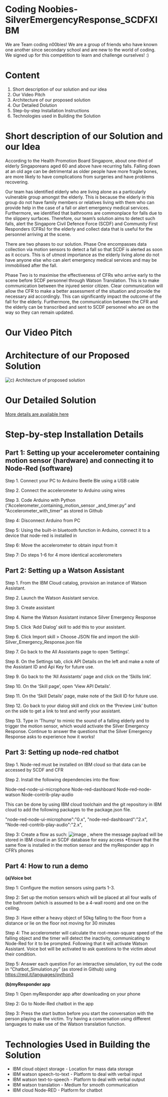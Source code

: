 # Coding Noobies-SilverEmergencyResponse_SCDFXIBM
We are Team coding n00bies! We are a group of friends who have known one another since secondary school and are new to the world of coding. We signed up for this competition to learn and challenge ourselves! :) 

# **Content**
1. Short description of our solution and our idea
2. Our Video Pitch
3. Architecture of our proposed solution
4. Our Detailed Dolution
5. Step-by-step Installation Instructions
6. Technologies used in Building the Solution

# **Short description of our Solution and our Idea**
According to the Health Promotion Board Singapore, about one-third of elderly Singaporeans aged 60 and above have recurring falls. Falling down at an old age can be detrimental as older people have more fragile bones, are more likely to have complications from surgeries and have problems recovering. 

Our team has identified elderly who are living alone as a particularly vulnerable group amongst the elderly. This is because the elderly in this group do not have family members or relatives living with them who can provide help in the case of a fall or alert emergency medical services. Furthermore, we identified that bathrooms are commonplace for falls due to the slippery surfaces. Therefore, our team’s solution aims to detect such falls, alert the Singapore Civil Defence Force (SCDF) and Community First Responders (CFRs) for the elderly and collect data that is useful for the personnel arriving at the scene. 

There are two phases to our solution. Phase One encompasses data collection via motion sensors to detect a fall so that SCDF is alerted as soon as it occurs. This is of utmost importance as the elderly living alone do not have anyone else who can alert emergency medical services and may be immobilised after the fall.  

Phase Two is to maximise the effectiveness of CFRs who arrive early to the scene before SCDF personnel through Watson Translation. This is to make communication between the injured senior citizen. Clear communication will allow the CFR to make a better assessment of the situation and provide the necessary aid accordingly. This can significantly impact the outcome of the fall for the elderly. Furthermore, the communication between the CFR and the elderly can be transcribed and sent to SCDF personnel who are on the way so they can remain updated. 

# **Our Video Pitch**

# **Architecture of our Proposed Solution**
![c) Architecture of proposed solution](https://user-images.githubusercontent.com/65325165/84586919-b88a2f00-ae4d-11ea-90a6-6a57b742db6c.jpg)

# **Our Detailed Solution**
[More details are available here](DESCRIPTION.md)

# **Step-by-step Installation Details**
## **Part 1: Setting up your accelerometer containing motion sensor (hardware) and connecting it to Node-Red (software)**

Step 1. Connect your PC to Arduino Beetle Ble using a USB cable

Step 2. Connect the accelerometer to Arduino using wires

Step 3. Code Arduino with Python (“Accelerometer_containing_motion_sensor _and_timer.py” and “Accelerometer_with_timer” as stored in Github

Step 4: Disconnect Arduino from PC

Step 5: Using the built-in bluetooth function in Arduino, connect it to a device that node-red is installed in 

Step 6: Move the accelerometer to obtain input from it  

Step 7: Do steps 1-6 for 4 more identical accelerometers

## **Part 2: Setting up a Watson Assistant**

Step 1. From the IBM Cloud catalog, provision an instance of Watson Assistant.

Step 2. Launch the Watson Assistant service.

Step 3. Create assistant

Step 4. Name the Watson Assistant instance Silver Emergency Response

Step 5. Click ‘Add Dialog’ skill to add this to your assistant.

Step 6. Click Import skill > Choose JSON file and import the skill-Silver_Emergency_Response.json file

Step 7. Go back to the All Assistants page to open ‘Settings’.

Step 8. On the Settings tab, click API Details on the left and make a note of the Assistant ID and Api Key for future use.

Step 9. Go back to the ‘All Assistants’ page and click on the ‘Skills link’.

Step 10. On the ‘Skill page’, open ‘View API Details’.

Step 11. On the ‘Skill Details’ page, make note of the Skill ID for future use.

Step 12. Go back to your dialog skill and click on the ‘Preview Link’ button on the side to get a link to test and verify your assistant.

Step 13. Type in ‘Thump’ to mimic the sound of a falling elderly and to trigger the motion sensor, which would activate the Silver Emergency Response. Continue to answer the questions that the Silver Emergency Response asks to experience how it works! 

## **Part 3: Setting up node-red chatbot**

Step 1. Node-red must be installed on IBM cloud so that data can be accessed by SCDF and CFR

Step 2. Install the following dependencies into the flow:

Node-red-node-ui-microphone
Node-red-dashboard
Node-red-node-watson
Node-contrib-play-audio

This can be done by using IBM cloud toolchain and the git repository in IBM cloud to add the following packages to the package.json file.

"node-red-node-ui-microphone":"0.x",
"node-red-dashboard":"2.x",
"Node-red-contrib-play-audio":"2.x",

Step 3: Create a flow as such:
![image](https://user-images.githubusercontent.com/65325165/84587222-f720e900-ae4f-11ea-8950-46681512d4bb.png)
, where the message payload will be stored in IBM cloud in an SCDF database for easy access
*Ensure that the same flow is installed in the motion sensor and the myResponder app in CFR’s phones

## **Part 4: How to run a demo**
**(a)Voice bot**

Step 1: Configure the motion sensors using parts 1-3. 

Step 2: Set up the motion sensors which will be placed at all four walls of the bathroom (which is assumed to be a 4-wall room) and one on the ceiling.

Step 3: Have either a heavy object of 50kg falling to the floor from a distance or lie on the floor not moving for 30 minutes

Step 4: The accelerometer will calculate the root-mean-square speed of the falling object and the timer will detect the inactivity, communicating to Node-Red for it to be prompted. Following that it will activate Watson Assistant. Voice bot will be activated to ask questions to the victim about their condition.

Step 5: Answer each question 
For an interactive simulation, try out the code in “Chatbot_Simulation.py” (as stored in Github) using https://repl.it/languages/python3 

**(b)myResponder app**

Step 1: Open myResponder app after downloading on your phone

Step 2: Go to Node-Red chatbot in the app

Step 3: Press the start button before you start the conversation with the person playing as the victim. Try having a conversation using different languages to make use of the Watson translation function.


# **Technologies Used in Building the Solution**
- IBM cloud object storage    - Location for mass data storage 
- IBM watson speech-to-text - Platform to deal with verbal input 
- IBM watson text-to-speech - Platform to deal with verbal output 
- IBM watson translation       - Medium for smooth communication
- IBM cloud Node-RED         - Platform for chatbot 




